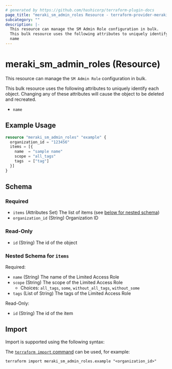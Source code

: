 ```yaml
---
# generated by https://github.com/hashicorp/terraform-plugin-docs
page_title: "meraki_sm_admin_roles Resource - terraform-provider-meraki"
subcategory: ""
description: |-
  This resource can manage the SM Admin Role configuration in bulk.
  This bulk resource uses the following attributes to uniquely identify each object. Changing any of these attributes will cause the object to be deleted and recreated.
  name
---
```


# meraki_sm_admin_roles (Resource)

This resource can manage the `SM Admin Role` configuration in bulk.

This bulk resource uses the following attributes to uniquely identify each object. Changing any of these attributes will cause the object to be deleted and recreated.
- `name`

## Example Usage

```terraform
resource "meraki_sm_admin_roles" "example" {
  organization_id = "123456"
  items = [{
    name  = "sample name"
    scope = "all_tags"
    tags  = ["tag"]
  }]
}
```

<!-- schema generated by tfplugindocs -->
## Schema

### Required

- `items` (Attributes Set) The list of items (see [below for nested schema](#nestedatt--items))
- `organization_id` (String) Organization ID

### Read-Only

- `id` (String) The id of the object

<a id="nestedatt--items"></a>
### Nested Schema for `items`

Required:

- `name` (String) The name of the Limited Access Role
- `scope` (String) The scope of the Limited Access Role
  - Choices: `all_tags`, `some`, `without_all_tags`, `without_some`
- `tags` (List of String) The tags of the Limited Access Role

Read-Only:

- `id` (String) The id of the item

## Import

Import is supported using the following syntax:

The [`terraform import` command](https://developer.hashicorp.com/terraform/cli/commands/import) can be used, for example:

```shell
terraform import meraki_sm_admin_roles.example "<organization_id>"
```
